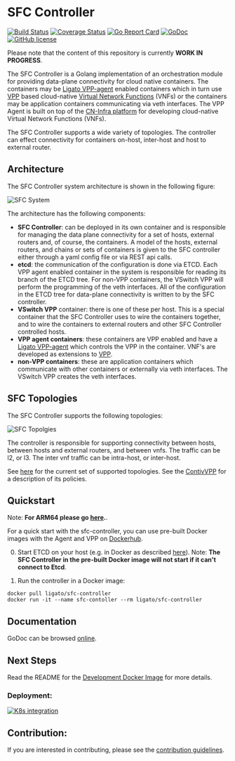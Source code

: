 # SFC Controller

[![Build Status](https://travis-ci.org/ligato/sfc-controller.svg?branch=master)](https://travis-ci.org/ligato/sfc-controller)
[![Coverage Status](https://coveralls.io/repos/github/ligato/sfc-controller/badge.svg?branch=master)](https://coveralls.io/github/ligato/sfc-controller?branch=master)
[![Go Report Card](https://goreportcard.com/badge/github.com/ligato/sfc-controller)](https://goreportcard.com/report/github.com/ligato/sfc-controller)
[![GoDoc](https://godoc.org/github.com/ligato/sfc-controller?status.svg)](https://godoc.org/github.com/ligato/sfc-controller)
[![GitHub license](https://img.shields.io/badge/license-Apache%20license%202.0-blue.svg)](https://github.com/ligato/sfc-controller/blob/master/LICENSE)

Please note that the content of this repository is currently **WORK IN PROGRESS**.

The SFC Controller is a Golang implementation of an orchestration module
for providing data-plane connectivity for cloud native containers.  The
containers may be [Ligato VPP-agent][0] enabled containers which in turn use
[VPP][1] based cloud-native [Virtual Network Functions][2] (VNFs) or the
containers may be application containers communicating via veth interfaces.
The VPP Agent is built on top of the [CN-Infra platform][5] for developing
cloud-native Virtual Network Functions (VNFs).

The SFC Controller supports a wide variety of topologies.  The controller can
effect connectivity for containers on-host, inter-host and host to external
router.

## Architecture

The SFC Controller system architecture is shown in the following figure:

![SFC System](docs/imgs/sfc_system.png "SFC System")

The architecture has the following components:
* **SFC Controller**: can be deployed in its own container and is responsible
for managing the data plane connectivity for a set of hosts, external 
routers and, of course, the containers.  A model of the hosts, external
routers, and chains or sets of containers is given to the SFC controller
either through a yaml config file or via REST api calls.
* **etcd**: the communication of the configuration is done via ETCD.  Each
VPP agent enabled container in the system is responsible for reading its
branch of the ETCD tree.  For non-VPP containers, the VSwitch VPP will
perform the programming of the veth interfaces.  All of the configuration
in the ETCD tree for data-plane connectivity is written to by the SFC
controller.
* **VSwitch VPP** container: there is one of these per host.  This is a special
container that the SFC Controller uses to wire the containers together,
and to wire the containers to external routers and other SFC Controller
controlled hosts.
* **VPP agent containers**: these containers are VPP enabled and have a
[Ligato VPP-agent][0] which controls the VPP in the container.  VNF's are
developed as extensions to [VPP][1].
* **non-VPP containers**: these are application containers which communicate
with other containers or externally via veth interfaces.  The VSwitch VPP
creates the veth interfaces.

## SFC Topologies

The SFC Controller supports the following topologies:

![SFC Topolgies](docs/imgs/sfc_topologies.png "SFC Topologies")

The controller is responsible for supporting connectivity between hosts, between
hosts and external routers, and between vnfs.  The traffic can be l2, or l3.
The inter vnf traffic can be intra-host, or inter-host.

See [here](topologies/topologies.md) for the current set of supported topologies.
See the [ContivVPP](https://github.com/contiv/vpp) for a description of its policies.

## Quickstart

Note: **For ARM64 please go [here][9].**.

For a quick start with the sfc-controller, you can use pre-built Docker images with
the Agent and VPP on [Dockerhub][6].

0. Start ETCD on your host (e.g. in Docker as described [here][7]).
   Note: **The SFC Controller in the pre-built Docker image will not start if it can't 
   connect to Etcd**.

1. Run the controller in a Docker image:
```
docker pull ligato/sfc-controller
docker run -it --name sfc-contoller --rm ligato/sfc-controller
```

## Documentation

GoDoc can be browsed [online](https://godoc.org/github.com/ligato/sfc-controller).

## Next Steps

Read the README for the [Development Docker Image](docker/dev_sfc_controller/README.md) for more details.


### Deployment:

[![K8s integration](docs/imgs/k8s_deployment_thumb.png "SFC Controller - K8s integration")](docs/Deployment.md)

## Contribution:

If you are interested in contributing, please see the [contribution guidelines](CONTRIBUTING.md).

[0]: https://github.com/ligato/vpp-agent
[1]: https://fd.io/
[2]: https://github.com/ligato/cn-infra/blob/master/docs/readmes/cn_virtual_function.md
[3]: https://github.com/ligato/sfc-controller/tree/master/controller/cnpdriver
[4]: https://github.com/ligato/cn-infra
[5]: https://github.com/ligato/cn-infra/tree/master/core
[6]: https://hub.docker.com/r/ligato/sfc-controller/
[7]: docker/dev_vpp_agent/README.md#running-etcd-server-on-local-host
[8]: https://github.com/ligato/vpp-agent#quickstart
[9]: docs/arm64/README.md
